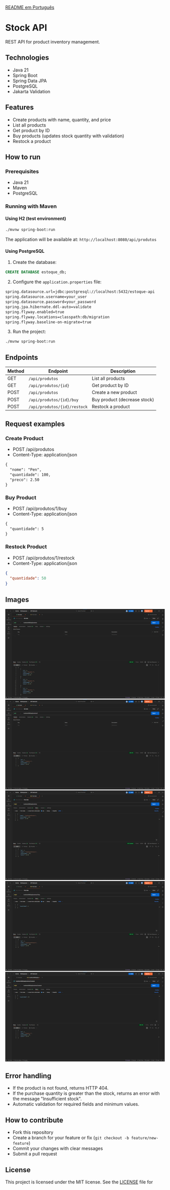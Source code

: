 [README em Português](README.md)

# Stock API

REST API for product inventory management.

## Technologies

- Java 21
- Spring Boot
- Spring Data JPA
- PostgreSQL
- Jakarta Validation

## Features

- Create products with name, quantity, and price
- List all products
- Get product by ID
- Buy products (updates stock quantity with validation)
- Restock a product

## How to run

### Prerequisites

- Java 21
- Maven
- PostgreSQL

### Running with Maven

#### Using H2 (test environment)
```bash
./mvnw spring-boot:run
```
The application will be available at: `http://localhost:8080/api/produtos`

#### Using PostgreSQL
1. Create the database:
```sql
CREATE DATABASE estoque_db;
```

2. Configure the `application.properties` file:
```properties
spring.datasource.url=jdbc:postgresql://localhost:5432/estoque-api
spring.datasource.username=your_user
spring.datasource.password=your_password
spring.jpa.hibernate.ddl-auto=validate
spring.flyway.enabled=true
spring.flyway.locations=classpath:db/migration
spring.flyway.baseline-on-migrate=true
```

3. Run the project:
```bash
./mvnw spring-boot:run
```

## Endpoints

| Method | Endpoint                     | Description                        |
|--------|------------------------------|------------------------------------|
| GET    | `/api/produtos`              | List all products                  |
| GET    | `/api/produtos/{id}`         | Get product by ID                  |
| POST   | `/api/produtos`              | Create a new product               |
| POST   | `/api/produtos/{id}/buy`     | Buy product (decrease stock)       |
| POST   | `/api/produtos/{id}/restock` | Restock a product                  |

## Request examples

### Create Product

- POST /api/produtos
- Content-Type: application/json

```http
{
  "nome": "Pen",
  "quantidade": 100,
  "preco": 2.50
}
```

### Buy Product

- POST /api/produtos/1/buy
- Content-Type: application/json
```http
{
  "quantidade": 5
}
```
### Restock Product

- POST /api/produtos/1/restock
- Content-Type: application/json
```json
{
  "quantidade": 50
}
```

## Images

![Product list](imagens/List-Products.jpeg)
![Product search by ID](imagens/List-Product-ID.jpeg)
![Product creation](imagens/Create-Product.jpeg)
![Product purchase](imagens/Buy-Product.jpeg)
![Product restock](imagens/Restock-Product.jpeg)

## Error handling

- If the product is not found, returns HTTP 404.
- If the purchase quantity is greater than the stock, returns an error with the message "Insufficient stock".
- Automatic validation for required fields and minimum values.

## How to contribute

- Fork this repository
- Create a branch for your feature or fix (`git checkout -b feature/new-feature`)
- Commit your changes with clear messages
- Submit a pull request

## License

This project is licensed under the MIT license. See the [LICENSE](LICENSE) file for